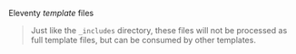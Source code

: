Eleventy _template_ files

> Just like the `_includes` directory, these files will not be processed as full template files, but can be consumed by other templates.
